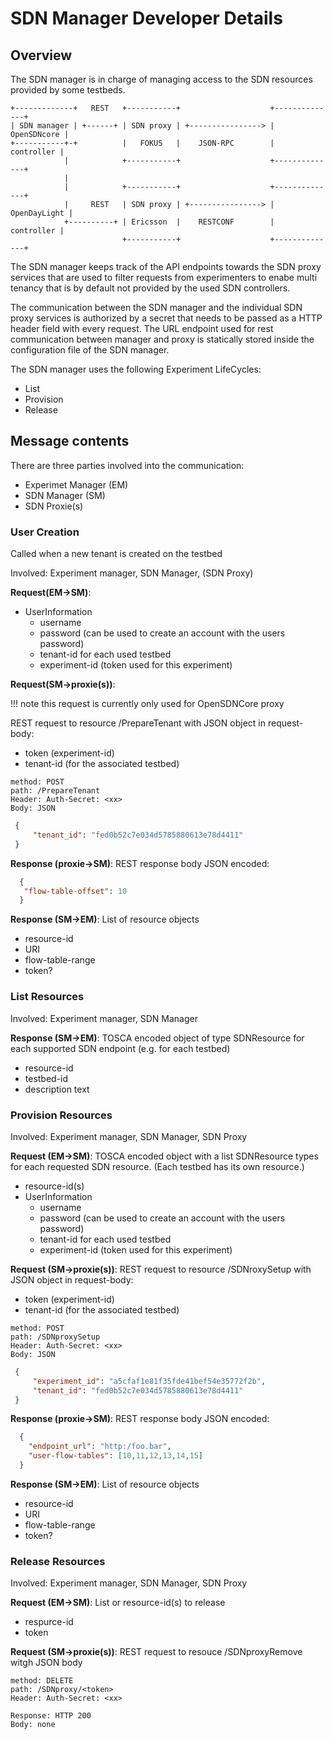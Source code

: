 # SDN Manager Developer Details

## Overview

The SDN manager is in charge of managing access to the SDN resources provided by some testbeds.

```text
+-------------+   REST   +-----------+                    +--------------+
| SDN manager | +------+ | SDN proxy | +----------------> |  OpenSDNcore |
+-----------+-+          |   FOKUS   |    JSON-RPC        |   controller |
            |            +-----------+                    +--------------+
            |
            |            +-----------+                    +--------------+
            |     REST   | SDN proxy | +----------------> | OpenDayLight |
            +----------+ | Ericsson  |    RESTCONF        |   controller |
                         +-----------+                    +--------------+
```

The SDN manager keeps track of the API endpoints towards the SDN proxy services that are used to filter requests
from experimenters to enabe multi tenancy that is by default not provided by the used SDN controllers.

The communication between the SDN manager and the individual SDN proxy services is authorized by a secret that needs to be passed as a HTTP header field with every request.
The URL endpoint used for rest communication between manager and proxy is statically stored inside the configuration file of the SDN manager.

The SDN manager uses the following Experiment LifeCycles:

 * List
 * Provision
 * Release

## Message contents

There are three parties involved into the communication:

 * Experimet Manager (EM)
 * SDN Manager (SM)
 * SDN Proxie(s)

### User Creation

Called when a new tenant is created on the testbed

Involved: Experiment manager, SDN Manager, (SDN Proxy)

**Request(EM->SM)**:

* UserInformation
  * username
  * password (can be used to create an account with the users password)
  * tenant-id for each used testbed
  * experiment-id (token used for this experiment)

**Request(SM->proxie(s))**:

!!! note
        this request is currently only used for OpenSDNCore proxy

REST request to resource /PrepareTenant with JSON object in request-body:

 * token (experiment-id)
 * tenant-id (for the associated testbed)

```properties
method: POST
path: /PrepareTenant
Header: Auth-Secret: <xx>
Body: JSON
```

 ```json
  {
      "tenant_id": "fed0b52c7e034d5785880613e78d4411"
  }
 ```

 **Response (proxie->SM)**:
 REST response body JSON encoded:

 ```json
   {
   	"flow-table-offset": 10
   }
 ```

 **Response (SM->EM)**:
 List of resource objects

  * resource-id
  * URI
  * flow-table-range
  * token?


### List Resources

Involved: Experiment manager, SDN Manager

**Response (SM->EM)**:
TOSCA encoded object of type SDNResource for each supported SDN endpoint (e.g. for each testbed)

 * resource-id
 * testbed-id
 * description text

### Provision Resources

Involved: Experiment manager, SDN Manager, SDN Proxy

**Request (EM->SM)**:
TOSCA encoded object with a list SDNResource types for each requested SDN resource. (Each testbed has its own resource.)

 * resource-id(s)
 * UserInformation
   * username
   * password (can be used to create an account with the users password)
   * tenant-id for each used testbed
   * experiment-id (token used for this experiment)

**Request (SM->proxie(s))**:
REST request to resource /SDNroxySetup with JSON object in request-body:

 * token (experiment-id)
 * tenant-id (for the associated testbed)

```properties
method: POST
path: /SDNproxySetup
Header: Auth-Secret: <xx>
Body: JSON
```

 ```json
  {
      "experiment_id": "a5cfaf1e81f35fde41bef54e35772f2b",
      "tenant_id": "fed0b52c7e034d5785880613e78d4411"
  }
 ```

**Response (proxie->SM)**:
REST response body JSON encoded:

```json
  {
  	"endpoint_url": "http:/foo.bar",
  	"user-flow-tables": [10,11,12,13,14,15]
  }
```

**Response (SM->EM)**:
List of resource objects

 * resource-id
 * URI
 * flow-table-range
 * token?


### Release Resources
Involved: Experiment manager, SDN Manager, SDN Proxy

**Request (EM->SM)**:
List or resource-id(s) to release

 * respurce-id
 * token

**Request (SM->proxie(s))**:
REST request to resouce /SDNproxyRemove witgh JSON body

```properties
method: DELETE
path: /SDNproxy/<token>
Header: Auth-Secret: <xx>

Response: HTTP 200
Body: none
```


<!---
 Script for open external links in a new tab
-->
<script src="http://ajax.googleapis.com/ajax/libs/jquery/1.7.1/jquery.js"></script>
<script type="text/javascript" charset="utf-8">
      // Creating custom :external selector
      $.expr[':'].external = function(obj){
          return !obj.href.match(/^mailto\:/)
                  && (obj.hostname != location.hostname);
      };
      $(function(){
        $('a:external').addClass('external');
        $(".external").attr('target','_blank');
      })
</script>
